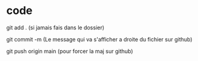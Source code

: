 # code

git add . (si jamais fais dans le dossier)

git commit -m (Le message qui va s'afficher a droite du fichier sur github)

git push origin main (pour forcer la maj sur github)
